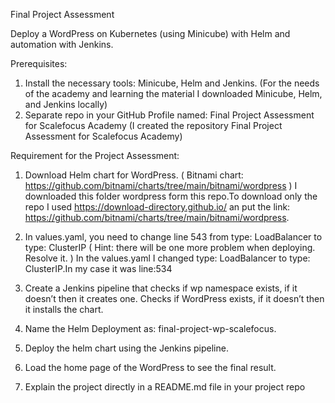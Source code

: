 Final Project Assessment 

Deploy a WordPress on Kubernetes (using Minicube) with Helm and automation with Jenkins.


Prerequisites:
1. Install the necessary tools: Minicube, Helm and Jenkins.
   (For the needs of the academy and learning the material I downloaded Minicube, Helm, and Jenkins locally)
2. Separate repo in your GitHub Profile named: Final Project Assessment for Scalefocus Academy
   (I created the repository Final Project Assessment for Scalefocus Academy)
   
Requirement for the Project Assessment:
1. Download Helm chart for WordPress. ( Bitnami chart: https://github.com/bitnami/charts/tree/main/bitnami/wordpress )
   I downloaded this folder wordpress form this repo.To download only the repo I used https://download-directory.github.io/ an put the link:    https://github.com/bitnami/charts/tree/main/bitnami/wordpress. 
 
2. In values.yaml, you need to change line 543 from type: LoadBalancer to type: ClusterIP ( Hint: there
   will be one more problem when deploying. Resolve it. )
   In the values.yaml I changed type: LoadBalancer to type: ClusterIP.In my case it was line:534
   
3. Create a Jenkins pipeline that checks if wp namespace exists, if it doesn’t then it creates one.
   Checks if WordPress exists, if it doesn’t then it installs the chart.

4. Name the Helm Deployment as: final-project-wp-scalefocus.
5. Deploy the helm chart using the Jenkins pipeline.
6. Load the home page of the WordPress to see the final result.


7. Explain the project directly in a README.md file in your project repo
